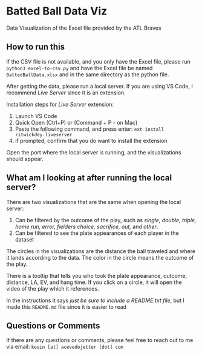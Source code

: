 # Batted Ball Data Viz

Data Visualization of the Excel file provided by the ATL Braves

## How to run this

If the CSV file is not available, and you only have the Excel file, please run `python3 excel-to-csv.py` and have the Excel file be named `BattedBallData.xlsx` and in the same directory as the python file.

After getting the data, please run a local server. If you are using VS Code, I recommend _Live Server_ since it is an extension.

Installation steps for _Live Server_ extension:

1. Launch VS Code
2. Quick Open (Ctrl+P) or (Command + P - on Mac)
3. Paste the following command, and press enter: `ext install ritwickdey.liveserver`
4. if prompted, confirm that you do want to install the extension

Open the port where the local server is running, and the visualizations should appear.

## What am I looking at after running the local server?

There are two visualizations that are the same when opening the local server:

1. Can be filtered by the outcome of the play, such as _single, double, triple, home run, error, fielders choice, sacrifice, out,_ and _other_.
2. Can be filtered to see the plate appearances of each player in the dataset

The circles in the visualizations are the distance the ball traveled and where it lands according to the data. The color in the circle means the outcome of the play.

There is a tooltip that tells you who took the plate appearance, outcome, distance, LA, EV, and hang time. If you click on a circle, it will open the video of the play which it references.

In the instructions it says _just be sure to include a README.txt file_, but I made this `README.md` file since it is easier to read

## Questions or Comments

If there are any questions or comments, please feel free to reach out to me via email: `kevin [at] acevedojetter [dot] com`
